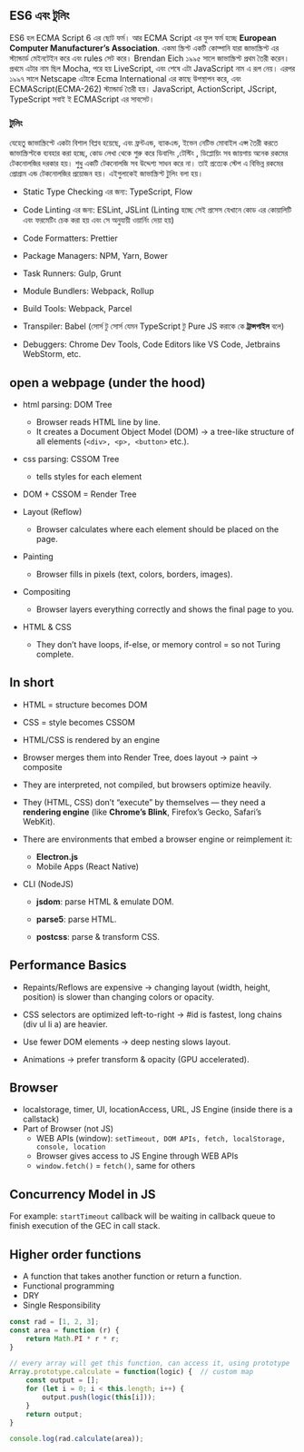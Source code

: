 ## ES6 এবং টুলিং
ES6 হল ECMA Script 6 এর ছোট ফর্ম। আর ECMA Script এর ফুল ফর্ম হচ্ছে **European Computer Manufacturer’s Association**. একমা স্ক্রিপ্ট একটি কোম্পানি যারা জাভাস্ক্রিপ্ট এর স্ট্যান্ডার্ড মেইনটেইন করে এবং rules সেট করে। Brendan Eich ১৯৯৫ সালে জাভাস্ক্রিপ্ট প্রথম তৈরী করেন। প্রথমে এটার নাম ছিল Mocha, পরে হয় LiveScript, এবং শেষে এটা JavaScript নাম এ রূপ নেয়। এরপর ১৯৯৭ সালে Netscape এটাকে Ecma International এর কাছে উপস্থাপন করে, এবং ECMAScript(ECMA-262) স্ট্যান্ডার্ড তৈরী হয়। JavaScript, ActionScript, JScript, TypeScript সবাই ই ECMAScript এর সাবসেট।

### টুলিং
যেহেতু জাভাস্ক্রিপ্টে একটা বিশাল বিপ্লব হয়েছে, এবং ফ্রন্টএন্ড, ব্যাকএন্ড, ইভেন নেটিভ মোবাইল এপ্স তৈরী  করতে জাভাস্ক্রিপ্টকে ব্যবহার  করা হচ্ছে, কোড লেখা থেকে শুরু করে ডিবাগিং ,টেস্টিং , ডিপ্লোয়িং সব জায়গায় অনেক রকমের টেকনোলজির দরকার হয়। শুধু একটি টেকনোলজি সব উদ্দেশ্য সাধন করে না। তাই প্রত্যেক স্টেপ এ বিভিন্ন রকমের প্রোগ্রাম এন্ড টেকনোলজির প্রয়োজন হয়। এইগুলাকেই  জাভাস্ক্রিপ্ট  টুলিং বলা হয়।

- Static Type Checking এর জন্য: TypeScript, Flow

- Code Linting এর জন্য: ESLint, JSLint (Linting হচ্ছে সেই প্রসেস যেখানে কোড এর কোয়ালিটি এবং ফরমেটিং চেক করা হয় এবং সে অনুযায়ী ওয়ার্নিং দেয়া হয়)

- Code Formatters: Prettier 

- Package Managers: NPM, Yarn, Bower

- Task Runners: Gulp, Grunt

- Module Bundlers: Webpack, Rollup

- Build Tools: Webpack, Parcel

- Transpiler: Babel (সোর্স টু সোর্স যেমন TypeScript টু Pure JS করাকে কে **ট্রান্সপাইল**  বলে)

- Debuggers: Chrome Dev Tools, Code Editors like VS Code, Jetbrains WebStorm, etc.

## open a webpage (under the hood)
- html parsing: DOM Tree
    - Browser reads HTML line by line.
    - It creates a Document Object Model (DOM) → a tree-like structure of all elements (`<div>, <p>, <button>` etc.).
- css parsing: CSSOM Tree
    - tells styles for each element
- DOM + CSSOM = Render Tree
- Layout (Reflow)
    - Browser calculates where each element should be placed on the page.
- Painting
    - Browser fills in pixels (text, colors, borders, images).

- Compositing
    - Browser layers everything correctly and shows the final page to you.

- HTML & CSS
    - They don’t have loops, if-else, or memory control = so not Turing complete.

## In short
- HTML = structure becomes DOM

- CSS = style becomes CSSOM

- HTML/CSS is rendered by an engine

- Browser merges them into Render Tree, does layout → paint → composite

- They are interpreted, not compiled, but browsers optimize heavily.

- They (HTML, CSS) don’t “execute” by themselves — they need a **rendering engine** (like **Chrome’s Blink**, Firefox’s Gecko, Safari’s WebKit).

- There are environments that embed a browser engine or reimplement it:
    - **Electron.js**
    - Mobile Apps (React Native)

- CLI (NodeJS)
    - **jsdom**: parse HTML & emulate DOM.

    - **parse5**: parse HTML.

    - **postcss**: parse & transform CSS.

## Performance Basics

- Repaints/Reflows are expensive → changing layout (width, height, position) is slower than changing colors or opacity.

- CSS selectors are optimized left-to-right → #id is fastest, long chains (div ul li a) are heavier.

- Use fewer DOM elements → deep nesting slows layout.

- Animations → prefer transform & opacity (GPU accelerated).

## Browser
- localstorage, timer, UI, locationAccess, URL, JS Engine (inside there is a callstack)
- Part of Browser (not JS)
    - WEB APIs (window): `setTimeout, DOM APIs, fetch, localStorage, console, location`
    - Browser gives access to JS Engine through WEB APIs
    - `window.fetch()` = `fetch()`, same for others

## Concurrency Model in JS
For example: `startTimeout` callback will be waiting in callback queue to finish execution of the GEC in call stack.

## Higher order functions
- A function that takes another function or return a function.
- Functional programming
- DRY
- Single Responsibility
```js
const rad = [1, 2, 3];
const area = function (r) {
    return Math.PI * r * r;
}

// every array will get this function, can access it, using prototype
Array.prototype.calculate = function(logic) {  // custom map
    const output = [];
    for (let i = 0; i < this.length; i++) {
        output.push(logic(this[i]));
    }
    return output;
}

console.log(rad.calculate(area));
```